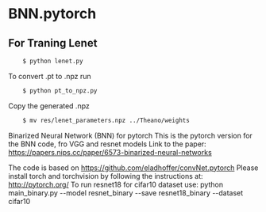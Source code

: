 # BNN.pytorch

## For Traning Lenet

```bash
	$ python lenet.py
```
To convert .pt to .npz run 

```bash
	$ python pt_to_npz.py
```
Copy the generated .npz

```bash
	$ mv res/lenet_parameters.npz ../Theano/weights
```

Binarized Neural Network (BNN) for pytorch
This is the pytorch version for the BNN code, fro VGG and resnet models
Link to the paper: https://papers.nips.cc/paper/6573-binarized-neural-networks

The code is based on https://github.com/eladhoffer/convNet.pytorch
Please install torch and torchvision by following the instructions at: http://pytorch.org/
To run resnet18 for cifar10 dataset use: python main_binary.py --model resnet_binary --save resnet18_binary --dataset cifar10
